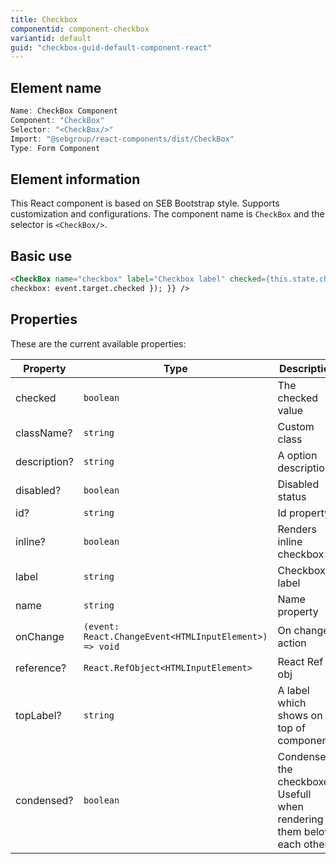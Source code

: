 ```yaml
---
title: Checkbox
componentid: component-checkbox
variantid: default
guid: "checkbox-guid-default-component-react"
---
```


## Element name

```javascript
Name: CheckBox Component
Component: "CheckBox"
Selector: "<CheckBox/>"
Import: "@sebgroup/react-components/dist/CheckBox"
Type: Form Component
```

## Element information

This React component is based on SEB Bootstrap style. Supports customization and configurations. The component name is `CheckBox` and the selector is `<CheckBox/>`.

## Basic use

```html
<CheckBox name="checkbox" label="Checkbox label" checked={this.state.checkbox} onChange={(event) => { this.setState({
checkbox: event.target.checked }); }} />
```

## Properties

These are the current available properties:

| Property     | Type                                                   | Description                                                            |
| ------------ | ------------------------------------------------------ | ---------------------------------------------------------------------- |
| checked      | `boolean`                                              | The checked value                                                      |
| className?   | `string`                                               | Custom class                                                           |
| description? | `string`                                               | A option description                                                   |
| disabled?    | `boolean`                                              | Disabled status                                                        |
| id?          | `string`                                               | Id property                                                            |
| inline?      | `boolean`                                              | Renders inline checkbox                                                |
| label        | `string`                                               | Checkbox label                                                         |
| name         | `string`                                               | Name property                                                          |
| onChange     | `(event: React.ChangeEvent<HTMLInputElement>) => void` | On change action                                                       |
| reference?   | `React.RefObject<HTMLInputElement>`                    | React Ref obj                                                          |
| topLabel?    | `string`                                               | A label which shows on top of component                                |
| condensed?   | `boolean`                                              | Condenses the checkboxes. Usefull when rendering them below each other |
